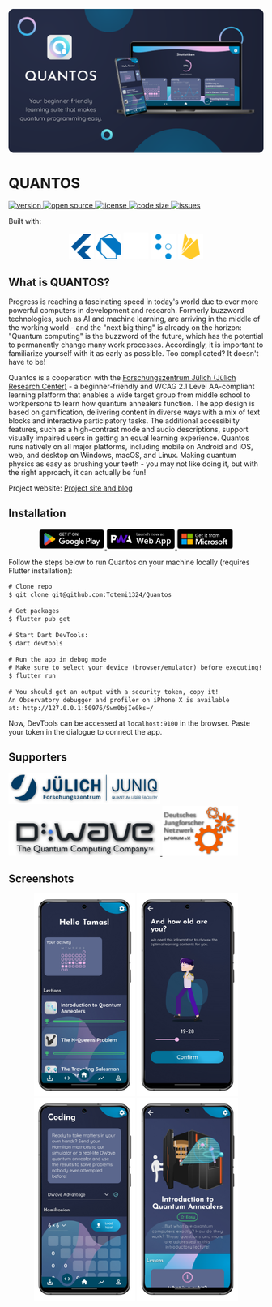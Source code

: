 <p align="center"><img src="./assets/github/header.png" /></p>

# QUANTOS

<a href="#">
  <img alt="version" src="https://img.shields.io/static/v1.svg?label=Version&message=1.0.0&color=389ad5&labelColor=31c4f3&style=for-the-badge" />
</a>
<a href="#">
  <img alt="open source" src="https://img.shields.io/static/v1.svg?label=Open&message=Source&color=46a4b8&labelColor=3ac1d0&style=for-the-badge" />
</a>
<a href="#">
  <img alt="license" src="https://img.shields.io/static/v1.svg?label=License&message=LGPL-2.1&color=ae68cc&labelColor=6e4a7e&style=for-the-badge" />
</a>
<a href="#">
  <img alt="code size" src="https://img.shields.io/github/languages/code-size/Totemi1324/Quantos?label=Code%20size&style=for-the-badge" />
</a>
<a href="#">
  <img alt="issues" src="https://img.shields.io/github/issues/Totemi1324/Quantos?label=Issues&style=for-the-badge" />
</a>

Built with:

<div align="center">
<a href="https://flutter.dev/"><img alt="Flutter" src="./assets/github/flutter.svg" width="50" /></a>
<a href="https://dart.dev/"><img alt="Dart" src="./assets/github/dart.svg" width="50" /></a>
<a href="https://rive.app/"><img alt="Rive" src="./assets/github/rive.svg" width="50" /></a>
<a href="https://www.dwavesys.com/"><img alt="DWave Solver API" src="./assets/github/dwave.svg" width="50" /></a>
<a href="https://firebase.google.com/"><img alt="Firebase" src="./assets/github/firebase.svg" width="50" /></a>
</div>

## What is QUANTOS?

Progress is reaching a fascinating speed in today's world due to ever more powerful computers in development and research. Formerly buzzword technologies, such as AI and machine learning, are arriving in the middle of the working world - and the "next big thing" is already on the horizon: "Quantum computing" is the buzzword of the future, which has the potential to permanently change many work processes. Accordingly, it is important to familiarize yourself with it as early as possible. Too complicated? It doesn't have to be!

Quantos is a cooperation with the [Forschungszentrum Jülich (Jülich Research Center)](https://www.fz-juelich.de/en) - a beginner-friendly and WCAG 2.1 Level AA-compliant learning platform that enables a wide target group from middle school to workpersons to learn how quantum annealers function. The app design is based on gamification, delivering content in diverse ways with a mix of text blocks and interactive participatory tasks. The additional accessibilty features, such as a high-contrast mode and audio descriptions, support visually impaired users in getting an equal learning experience. Quantos runs natively on all major platforms, including mobile on Android and iOS, web, and desktop on Windows, macOS, and Linux. Making quantum physics as easy as brushing your teeth - you may not like doing it, but with the right approach, it can actually be fun!

Project website: [Project site and blog](https://www.quantos-learning.com)

## Installation

<div align="center">
  <a href="https://play.google.com/store/apps/details?id=com.quantoslearning.app">
    <img alt="Get it on Google Play" src="./assets/github/playstore.png" height="40">
  </a>
  <a href="https://app.quantos.com">
    <img alt="Launch PWA" src="./assets/github/pwa.png" height="40">
  </a>
  <a href="https://quantos-learning.com">
    <img alt="Get it from the Windows store" src="./assets/github/microsoft.png" height="40">
  </a>
</div>

Follow the steps below to run Quantos on your machine locally (requires Flutter installation):

```
# Clone repo
$ git clone git@github.com:Totemi1324/Quantos

# Get packages
$ flutter pub get

# Start Dart DevTools:
$ dart devtools

# Run the app in debug mode
# Make sure to select your device (browser/emulator) before executing!
$ flutter run

# You should get an output with a security token, copy it!
An Observatory debugger and profiler on iPhone X is available
at: http://127.0.0.1:50976/Swm0bjIe0ks=/
```

Now, DevTools can be accessed at `localhost:9100` in the browser. Paste your token in the dialogue to connect the app.

## Supporters

<a href="https://www.fz-juelich.de/en/ias/jsc/systems/quantum-computing/juniq-facility">
  <img alt="Forschungszentrum Jülich and JUNIQ quantum user facility" src="./assets/github/support_juniq.png" width="300"/>
</a>
<a href="https://www.dwavesys.com/">
  <img alt="DWave Systems - The Quantum Computing Company" src="./assets/github/support_dwave.png" width="300"/>
</a>
<a href="https://www.juforum.de/">
  <img alt="Deutsches Jungforschernetzwerk JuFORUM e.V." src="./assets/github/support_juforum.png" width="150"/>
</a>

## Screenshots
<div align="center">
  <p float="left">
    <img alt="Home screen" src="./assets/github/screenshot1.png" width="200"/>
    <img alt="Age selection" src="./assets/github/screenshot2.png" width="200"/>
    <img alt="Coding interface" src="./assets/github/screenshot3.png" width="200"/>
    <img alt="Lessons" src="./assets/github/screenshot4.png" width="200"/>
  </p>
</div>
